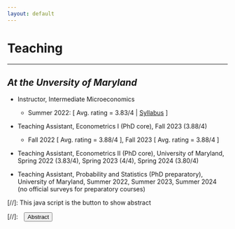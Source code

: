 ```yaml
---
layout: default
---
```


# Teaching
-------------------------------------------
## _At the Unversity of Maryland_
- Instructor, Intermediate Microeconomics
  - Summer 2022: [ Avg. rating = 3.83/4 | [Syllabus](/assets/pdfs/ECON306_Summer1_2023_Syllabus.pdf/) ]

- Teaching Assistant, Econometrics I (PhD core), Fall 2023 (3.88/4)
  - Fall 2022 [ Avg. rating = 3.88/4 ], Fall 2023 [ Avg. rating = 3.88/4 ]

- Teaching Assistant, Econometrics II (PhD core), University of Maryland, Spring 2022 (3.83/4), Spring 2023 (4/4), Spring 2024 (3.80/4)

- Teaching Assistant, Probability and Statistics (PhD preparatory), University of Maryland, Summer 2022, Summer 2023, Summer 2024 (no official surveys for preparatory courses)

[//]: This java script is the button to show abstract
<script>
 function visib(id) {
  var x = document.getElementById(id);
  if (x.style.display === "block") {
    x.style.display = "none";
  } else {
    x.style.display = "block";
  }
}
</script>

[//]:&emsp;<button onclick="visib('polariz')" class="btn btn--inverse btn--small">Abstract</button>

